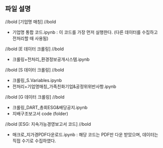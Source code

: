 ## 파일 설명

//bold [기업명 매칭] //bold
- 기업명 통합 코드.ipynb
: 이 코드를 가장 먼저 실행한다. (다른 데이터를 수집하고 전처리할 때 사용됨)

//bold [E 데이터 크롤링] //bold
- 크롤링+전처리_환경정보공개시스템.ipynb

//bold [S 데이터 크롤링] //bold
- 크롤링_S.Variables.ipynb
- 전처리+기업명매칭_가족친화기업&공정위위반사항.ipynb

//bold [G 데이터 크롤링] //bold
- 크롤링_DART_총회ESG&배당공지.ipynb
- 지배구조보고서 code (folder)

//bold [ESG: 지속가능경영보고서 코드] //bold
- 매크로_지가경PDF다운로드.ipynb
: 해당 코드는 PDF만 다운 받았으며, 데이터는 직접 수기로 수집하였다.
